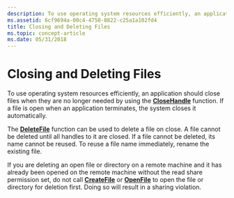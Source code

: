 ```yaml
---
description: To use operating system resources efficiently, an application should close files when they are no longer needed by using the CloseHandle function. If a file is open when an application terminates, the system closes it automatically.
ms.assetid: 6cf9694a-00c4-4750-8822-c25a1a102fd4
title: Closing and Deleting Files
ms.topic: concept-article
ms.date: 05/31/2018
---
```


# Closing and Deleting Files

To use operating system resources efficiently, an application should close files when they are no longer needed by using the [**CloseHandle**](/windows/desktop/api/handleapi/nf-handleapi-closehandle) function. If a file is open when an application terminates, the system closes it automatically.

The [**DeleteFile**](/windows/desktop/api/FileAPI/nf-fileapi-deletefilea) function can be used to delete a file on close. A file cannot be deleted until all handles to it are closed. If a file cannot be deleted, its name cannot be reused. To reuse a file name immediately, rename the existing file.

If you are deleting an open file or directory on a remote machine and it has already been opened on the remote machine without the read share permission set, do not call [**CreateFile**](/windows/desktop/api/FileAPI/nf-fileapi-createfilea) or [**OpenFile**](/windows/desktop/api/WinBase/nf-winbase-openfile) to open the file or directory for deletion first. Doing so will result in a sharing violation.

 

 
